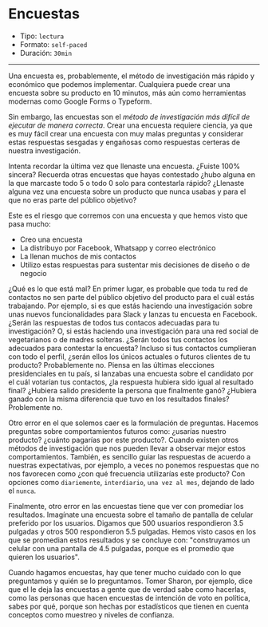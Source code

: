 # Encuestas

- Tipo: `lectura`
- Formato: `self-paced`
- Duración: `30min`

***

Una encuesta es, probablemente, el método de investigación más rápido y
económico que podemos implementar. Cualquiera puede crear una encuesta sobre su
producto en 10 minutos, más aún como herramientas modernas como Google Forms o
Typeform.

Sin embargo, las encuestas son el *método de investigación más difícil de
ejecutar de manera correcta*. Crear una encuesta requiere ciencia, ya que es muy
fácil crear una encuesta con muy malas preguntas y considerar estas respuestas
sesgadas y engañosas como respuestas certeras de nuestra investigación.

Intenta recordar la última vez que llenaste una encuesta. ¿Fuiste 100% sincera?
Recuerda otras encuestas que hayas contestado ¿hubo alguna en la que marcaste
todo 5 o todo 0 solo para contestarla rápido? ¿Llenaste alguna vez una encuesta
sobre un producto que nunca usabas y para el que no eras parte del público
objetivo?

Este es el riesgo que corremos con una encuesta y que hemos visto que pasa
mucho:

- Creo una encuesta
- La distribuyo por Facebook, Whatsapp y correo electrónico
- La llenan muchos de mis contactos
- Utilizo estas respuestas para sustentar mis decisiones de diseño o de negocio

¿Qué es lo que está mal? En primer lugar, es probable que toda tu red de
contactos no sen parte del público objetivo del producto para el cuál estás
trabajando. Por ejemplo, si es que estás haciendo una investigación sobre
unas nuevos funcionalidades para Slack y lanzas tu encuesta en Facebook. ¿Serán
las respuestas de todos tus contacos adecuadas para tu investigación? O, si
estás haciendo una investigación para una red social de vegetarianos o de madres
solteras. ¿Serán todos tus contactos los adecuados para contestar la encuesta?
Incluso si tus contactos cumplieran con todo el perfil, ¿serán ellos los únicos
actuales o futuros clientes de tu producto? Probablemente no. Piensa en las
últimas elecciones presidenciales en tu país, si lanzabas una encuesta sobre
el candidato por el cuál votarían tus contactos, ¿la respuesta hubiera sido
igual al resultado final? ¿Hubiera salido presidente la persona que finalmente
ganó? ¿Hubiera ganado con la misma diferencia que tuvo en los resultados
finales? Problemente no.

Otro error en el que solemos caer es la formulación de preguntas. Hacemos
preguntas sobre comportamientos futuros como: ¿usarías nuestro producto? ¿cuánto
pagarías por este producto?. Cuando existen otros métodos de investigación que
nos pueden llevar a observar mejor estos comportamientos. También, es sencillo
guiar las respuestas de acuerdo a nuestras expectativas, por ejemplo, a veces no
ponemos respuestas que no nos favorecen como ¿con qué frecuencia utilizarías
este producto? Con opciones como `diariemente`, `interdiario`, `una vez al mes`,
dejando de lado el `nunca`.

Finalmente, otro error en las encuestas tiene que ver con promediar los
resultados. Imagínate una encuesta sobre el tamaño de pantalla de celular
preferido por los usuarios. Digamos que 500 usuarios respondieron 3.5 pulgadas
y otros 500 respondieron 5.5 pulgadas. Hemos visto casos en los que se promedian
estos resultados y se concluye con: "construyamos un celular con una pantalla
de 4.5 pulgadas, porque es el promedio que quieren los usuarios".

Cuando hagamos encuestas, hay que tener mucho cuidado con lo que preguntamos y
quién se lo preguntamos. Tomer Sharon, por ejemplo, dice que el le deja las
encuestas a gente que de verdad sabe como hacerlas, como las personas que hacen
encuestas de intención de voto en política, sabes por qué, porque son hechas por
estadísticos que tienen en cuenta conceptos como muestreo y niveles de
confianza.